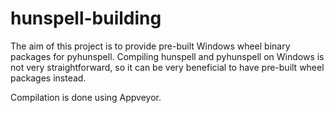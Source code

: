 # hunspell-building

The aim of this project is to provide pre-built Windows wheel binary packages for pyhunspell.
Compiling hunspell and pyhunspell on Windows is not very straightforward, so it can be very beneficial to have pre-built wheel packages instead.

Compilation is done using Appveyor.
